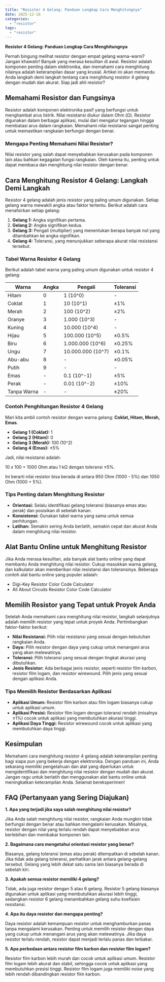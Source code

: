 ```yaml
---
title: "Resistor 4 Gelang: Panduan Lengkap Cara Menghitungnya"
date: 2025-12-16
categories: 
  - "resistor"
tags: 
  - "resistor"
---
```


**Resistor 4 Gelang: Panduan Lengkap Cara Menghitungnya**

Pernah bingung melihat resistor dengan empat gelang warna-warni? Jangan khawatir! Banyak yang merasa kesulitan di awal. Resistor adalah komponen penting dalam elektronika, dan memahami cara menghitung nilainya adalah keterampilan dasar yang krusial. Artikel ini akan memandu Anda langkah demi langkah tentang cara menghitung resistor 4 gelang dengan mudah dan akurat. Siap jadi ahli resistor?

## Memahami Resistor dan Fungsinya

Resistor adalah komponen elektronika pasif yang berfungsi untuk menghambat arus listrik. Nilai resistansi diukur dalam Ohm (Ω). Resistor digunakan dalam berbagai aplikasi, mulai dari mengatur tegangan hingga membatasi arus dalam rangkaian. Memahami nilai resistansi sangat penting untuk memastikan rangkaian berfungsi dengan benar.

### Mengapa Penting Memahami Nilai Resistor?

Nilai resistor yang salah dapat menyebabkan kerusakan pada komponen lain atau bahkan kegagalan fungsi rangkaian. Oleh karena itu, penting untuk dapat membaca dan menghitung nilai resistor dengan benar.

## Cara Menghitung Resistor 4 Gelang: Langkah Demi Langkah

Resistor 4 gelang adalah jenis resistor yang paling umum digunakan. Setiap gelang warna mewakili angka atau faktor tertentu. Berikut adalah cara menafsirkan setiap gelang:

1. **Gelang 1:** Angka signifikan pertama.
2. **Gelang 2:** Angka signifikan kedua.
3. **Gelang 3:** Pengali (multiplier) yang menentukan berapa banyak nol yang ditambahkan ke angka signifikan.
4. **Gelang 4:** Toleransi, yang menunjukkan seberapa akurat nilai resistansi tersebut.

### Tabel Warna Resistor 4 Gelang

Berikut adalah tabel warna yang paling umum digunakan untuk resistor 4 gelang:

| Warna | Angka | Pengali | Toleransi |
| --- | --- | --- | --- |
| Hitam | 0 | 1 (10^0) | \- |
| Coklat | 1 | 10 (10^1) | ±1% |
| Merah | 2 | 100 (10^2) | ±2% |
| Oranye | 3 | 1.000 (10^3) | \- |
| Kuning | 4 | 10.000 (10^4) | \- |
| Hijau | 5 | 100.000 (10^5) | ±0.5% |
| Biru | 6 | 1.000.000 (10^6) | ±0.25% |
| Ungu | 7 | 10.000.000 (10^7) | ±0.1% |
| Abu-abu | 8 | \- | ±0.05% |
| Putih | 9 | \- | \- |
| Emas | \- | 0.1 (10^-1) | ±5% |
| Perak | \- | 0.01 (10^-2) | ±10% |
| Tanpa Warna | \- | \- | ±20% |

### Contoh Penghitungan Resistor 4 Gelang

Mari kita ambil contoh resistor dengan warna gelang: **Coklat, Hitam, Merah, Emas**.

- **Gelang 1 (Coklat):** 1
- **Gelang 2 (Hitam):** 0
- **Gelang 3 (Merah):** 100 (10^2)
- **Gelang 4 (Emas):** ±5%

Jadi, nilai resistansi adalah:

10 x 100 = 1000 Ohm atau 1 kΩ dengan toleransi ±5%.

Ini berarti nilai resistor bisa berada di antara 950 Ohm (1000 - 5%) dan 1050 Ohm (1000 + 5%).

### Tips Penting dalam Menghitung Resistor

- **Orientasi:** Selalu identifikasi gelang toleransi (biasanya emas atau perak) dan posisikan di sebelah kanan.
- **Konsistensi:** Gunakan tabel warna yang sama untuk semua perhitungan.
- **Latihan:** Semakin sering Anda berlatih, semakin cepat dan akurat Anda dalam menghitung nilai resistor.

## Alat Bantu Online untuk Menghitung Resistor

Jika Anda merasa kesulitan, ada banyak alat bantu online yang dapat membantu Anda menghitung nilai resistor. Cukup masukkan warna gelang, dan kalkulator akan memberikan nilai resistansi dan toleransinya. Beberapa contoh alat bantu online yang populer adalah:

- Digi-Key Resistor Color Code Calculator
- All About Circuits Resistor Color Code Calculator

## Memilih Resistor yang Tepat untuk Proyek Anda

Setelah Anda memahami cara menghitung nilai resistor, langkah selanjutnya adalah memilih resistor yang tepat untuk proyek Anda. Pertimbangkan faktor-faktor berikut:

- **Nilai Resistansi:** Pilih nilai resistansi yang sesuai dengan kebutuhan rangkaian Anda.
- **Daya:** Pilih resistor dengan daya yang cukup untuk menangani arus yang akan melewatinya.
- **Toleransi:** Pilih toleransi yang sesuai dengan tingkat akurasi yang dibutuhkan.
- **Jenis Resistor:** Ada berbagai jenis resistor, seperti resistor film karbon, resistor film logam, dan resistor wirewound. Pilih jenis yang sesuai dengan aplikasi Anda.

### Tips Memilih Resistor Berdasarkan Aplikasi

- **Aplikasi Umum:** Resistor film karbon atau film logam biasanya cukup untuk aplikasi umum.
- **Aplikasi Presisi:** Resistor film logam dengan toleransi rendah (misalnya ±1%) cocok untuk aplikasi yang membutuhkan akurasi tinggi.
- **Aplikasi Daya Tinggi:** Resistor wirewound cocok untuk aplikasi yang membutuhkan daya tinggi.

## Kesimpulan

Memahami cara menghitung resistor 4 gelang adalah keterampilan penting bagi siapa pun yang bekerja dengan elektronika. Dengan panduan ini, Anda sekarang memiliki pengetahuan dan alat yang diperlukan untuk mengidentifikasi dan menghitung nilai resistor dengan mudah dan akurat. Jangan ragu untuk berlatih dan menggunakan alat bantu online untuk meningkatkan keterampilan Anda. Selamat bereksperimen!

## FAQ (Pertanyaan yang Sering Diajukan)

**1\. Apa yang terjadi jika saya salah menghitung nilai resistor?**

Jika Anda salah menghitung nilai resistor, rangkaian Anda mungkin tidak berfungsi dengan benar atau bahkan mengalami kerusakan. Misalnya, resistor dengan nilai yang terlalu rendah dapat menyebabkan arus berlebihan dan membakar komponen lain.

**2\. Bagaimana cara mengetahui orientasi resistor yang benar?**

Biasanya, gelang toleransi (emas atau perak) ditempatkan di sebelah kanan. Jika tidak ada gelang toleransi, perhatikan jarak antara gelang-gelang tersebut. Gelang yang lebih dekat satu sama lain biasanya berada di sebelah kiri.

**3\. Apakah semua resistor memiliki 4 gelang?**

Tidak, ada juga resistor dengan 5 atau 6 gelang. Resistor 5 gelang biasanya digunakan untuk aplikasi yang membutuhkan akurasi lebih tinggi, sedangkan resistor 6 gelang menambahkan gelang suhu koefisien resistansi.

**4\. Apa itu daya resistor dan mengapa penting?**

Daya resistor adalah kemampuan resistor untuk menghamburkan panas tanpa mengalami kerusakan. Penting untuk memilih resistor dengan daya yang cukup untuk menangani arus yang akan melewatinya. Jika daya resistor terlalu rendah, resistor dapat menjadi terlalu panas dan terbakar.

**5\. Apa perbedaan antara resistor film karbon dan resistor film logam?**

Resistor film karbon lebih murah dan cocok untuk aplikasi umum. Resistor film logam lebih akurat dan stabil, sehingga cocok untuk aplikasi yang membutuhkan presisi tinggi. Resistor film logam juga memiliki noise yang lebih rendah dibandingkan resistor film karbon.
